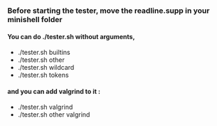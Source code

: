### Before starting the tester, move the readline.supp in your minishell folder

#### You can do ./tester.sh without arguments,
- ./tester.sh builtins
- ./tester.sh other
- ./tester.sh wildcard
- ./tester.sh tokens

#### and you can add valgrind to it :

- ./tester.sh valgrind
- ./tester.sh other valgrind
